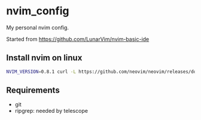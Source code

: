 # nvim_config

My personal nvim config.

Started from https://github.com/LunarVim/nvim-basic-ide

## Install nvim on linux

```bash
NVIM_VERSION=0.8.1 curl -L https://github.com/neovim/neovim/releases/download/v${NVIM_VERSION}/nvim-linux64.deb -o nvim-linux64.deb && apt install ./nvim-linux64.deb
```

## Requirements

* git
* ripgrep: needed by telescope

